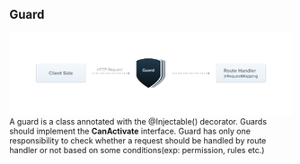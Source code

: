 ## Guard ## 
![Guard](Guards_1.png)
A guard is a class annotated with the @Injectable() decorator. Guards should implement the **CanActivate** interface.
Guard has only one responsibility to check whether a request should be handled by route handler or not based on some conditions(exp: permission, rules etc.)